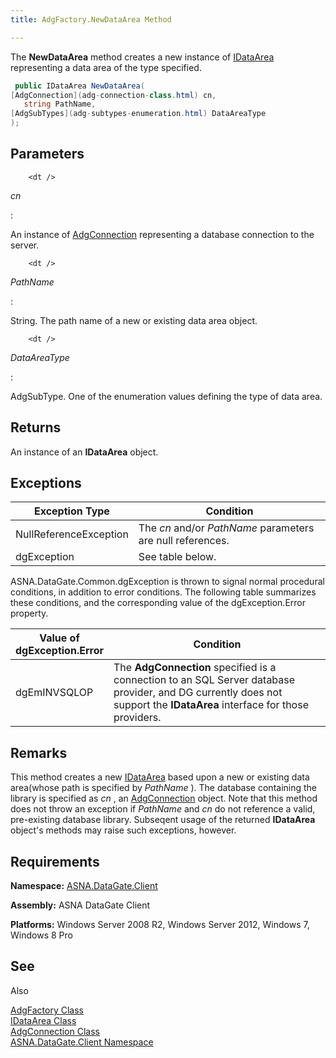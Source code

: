 ```yaml
---
title: AdgFactory.NewDataArea Method

---
```


The **NewDataArea** method creates a new instance of [IDataArea](idataarea-class.html) representing a data area of the type specified.

```cs
 public IDataArea NewDataArea(
[AdgConnection](adg-connection-class.html) cn,
   string PathName,
[AdgSubTypes](adg-subtypes-enumeration.html) DataAreaType
);
```


## Parameters


        <dt />


*cn* 
<dl>
: 

An instance of [AdgConnection](adg-connection-class.html) representing a database connection to the server.

        <dt />
</dl>

*PathName* 
<dl>
: 

String. The path name of a new or existing data area object.

        <dt />
</dl>

*DataAreaType* 
<dl>
: 

AdgSubType. One of the enumeration values defining the type of data area.

</dl>

## Returns

An instance of an **IDataArea** object.
## Exceptions



| Exception Type | Condition |
| ---- | ---- |
| NullReferenceException | The *cn* and/or *PathName* parameters are null references. |
| dgException | See table below. |



ASNA.DataGate.Common.dgException is thrown to signal normal procedural conditions, in addition to error conditions. The following table summarizes these conditions, and the corresponding value of the dgException.Error property.


| Value of 								<br /> 								dgException.Error | Condition |
| ---- | ---- |
| dgEmINVSQLOP | The **AdgConnection** specified is a connection to an SQL Server database provider, and DG currently does not support the **IDataArea** interface for those providers. |



## Remarks

This method creates a new [IDataArea](idataarea-class.html) based upon a new or existing data area(whose path is specified by *PathName* ). The database containing the library is specified as *cn* , an [ AdgConnection](adg-connection-class-state-property.html) object. Note that this method does not throw an exception if *PathName* and *cn* do not reference a valid, pre-existing database library. Subseqent usage of the returned **IDataArea** object's methods may raise such exceptions, however. 
## Requirements

<span> **Namespace:** [ASNA.DataGate.Client](datagate-client-namespace.html) </span> 

<span> **Assembly:** ASNA DataGate Client</span> 

<span> **Platforms:** Windows Server 2008 R2, Windows Server 2012, Windows 7, Windows 8</span> Pro
## See 
Also


[AdgFactory Class](adg-factory-class.html)
      <br />
[IDataArea Class](idataarea-class.html)
      <br />
[AdgConnection Class](adg-connection-class.html)
      <br />
[ASNA.DataGate.Client Namespace](datagate-client-namespace.html)

